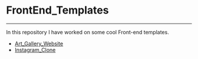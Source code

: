 # FrontEnd_Templates
___________________________

In this repository I have worked on some cool Front-end templates.


 - [Art_Gallery_Website](https://ashket980.github.io/FrontEnd_Templates/Art_Gallery_Website/index.html)
 - [Instagram_Clone](https://ashket980.github.io/FrontEnd_Templates/Instagram_Clone/index.html)
